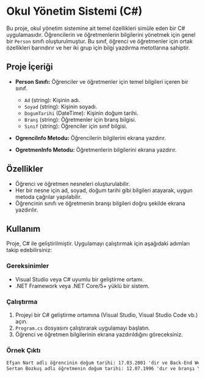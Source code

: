 # Okul Yönetim Sistemi (C#)

Bu proje, okul yönetim sistemine ait temel özellikleri simüle eden bir C# uygulamasıdır. Öğrencilerin ve öğretmenlerin bilgilerini yönetmek için genel bir `Person` sınıfı oluşturulmuştur. Bu sınıf, öğrenci ve öğretmenler için ortak özellikleri barındırır ve her iki grup için bilgi yazdırma metotlarına sahiptir.

## Proje İçeriği

- **Person Sınıfı:** Öğrenciler ve öğretmenler için temel bilgileri içeren bir sınıf.
  - `Ad` (string): Kişinin adı.
  - `Soyad` (string): Kişinin soyadı.
  - `DogumTarihi` (DateTime): Kişinin doğum tarihi.
  - `Branş` (string): Öğretmenler için branş bilgisi.
  - `Sınıf` (string): Öğrenciler için sınıf bilgisi.

- **OgrenciInfo Metodu:** Öğrencilerin bilgilerini ekrana yazdırır.
- **OgretmenInfo Metodu:** Öğretmenlerin bilgilerini ekrana yazdırır.

## Özellikler

- Öğrenci ve öğretmen nesneleri oluşturulabilir.
- Her bir nesne için ad, soyad, doğum tarihi gibi bilgileri atayarak, uygun metoda çağrılar yapılabilir.
- Öğrencinin sınıfı ve öğretmenin branşı bilgileri doğru şekilde ekrana yazdırılır.

## Kullanım

Proje, C# ile geliştirilmiştir. Uygulamayı çalıştırmak için aşağıdaki adımları takip edebilirsiniz:

### Gereksinimler

- Visual Studio veya C# uyumlu bir geliştirme ortamı.
- .NET Framework veya .NET Core/5+ yüklü bir sistem.

### Çalıştırma

1. Projeyi bir C# geliştirme ortamına (Visual Studio, Visual Studio Code vb.) açın.
2. `Program.cs` dosyasını çalıştırarak uygulamayı başlatın.
3. Öğrenci ve öğretmen bilgilerinin ekrana yazdırıldığını göreceksiniz.

### Örnek Çıktı

```txt
Efşan Nart adlı öğrencinin doğum tarihi: 17.03.2001 'dir ve Back-End Web Developer sınıfındadır.
Sertan Bozkuş adlı öğretmenin doğum tarihi: 12.07.1996 'dır ve branşı Yazılım'dır.
